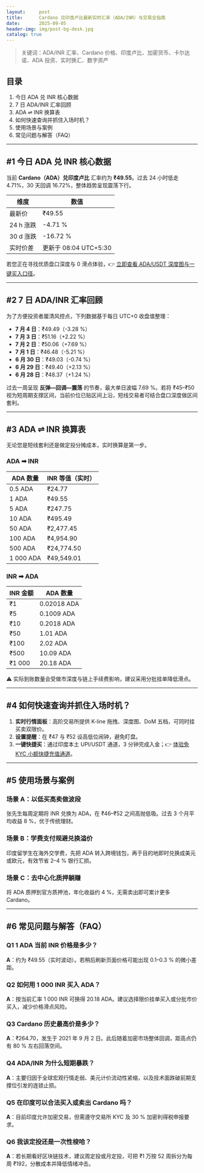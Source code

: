 ```yaml
---
layout:     post
title:      Cardano 兑印度卢比最新实时汇率（ADA/INR）与交易全指南
date:       2025-09-05
header-img: img/post-bg-desk.jpg
catalog: true
---
```


> 关键词：ADA/INR 汇率、Cardano 价格、印度卢比、加密货币、卡尔达诺、ADA 投资、实时换汇、数字资产

## 目录

1. 今日 ADA 兑 INR 核心数据  
2. 7 日 ADA/INR 汇率回顾  
3. ADA ⇌ INR 换算表  
4. 如何快速查询并抓住入场时机？  
5. 使用场景与案例  
6. 常见问题与解答（FAQ）

---

## #1 今日 ADA 兑 INR 核心数据

当前 **Cardano（ADA）兑印度卢比** 汇率约为 **₹49.55**。过去 24 小时低走 4.71%，30 天回调 16.72%，整体趋势呈现震荡下行。

| 维度 | 数值 |
|---|---|
| 最新价 | ₹49.55 |
| 24 h 涨跌 | -4.71 % |
| 30 d 涨跌 | -16.72 % |
| 实时价差 | 更新于 08:04 UTC+5:30 |

若您正在寻找优质盘口深度与 0 滑点体验，👉 [立即查看 ADA/USDT 深度图与一键买入口径](https://okxdog.com/)。

---

## #2 7 日 ADA/INR 汇率回顾

为了方便投资者厘清风控点，下列数据基于每日 UTC+0 收盘值整理：

- **7 月 4 日**：₹49.49（-3.28 %）  
- **7 月 3 日**：₹51.16（+2.22 %）  
- **7 月 2 日**：₹50.06（+7.69 %）  
- **7 月 1 日**：₹46.48（-5.21 %）  
- **6 月 30 日**：₹49.03（-0.74 %）  
- **6 月 29 日**：₹49.40（+2.13 %）  
- **6 月 28 日**：₹48.37（+1.24 %）

过去一周呈现 **反弹—回调—震荡** 的节奏，最大单日波幅 7.69 %。若将 ₹45–₹50 视为短周期支撑区间，当前价位已贴区间上沿，短线交易者可结合盘口深度做区间套利。

---

## #3 ADA ⇌ INR 换算表

无论您是短线套利还是做定投分摊成本，实时换算是第一步。

### ADA ➡︎ INR

| ADA 数量 | INR 等值（实时） |
|---|---|
| 0.5 ADA | ₹24.77 |
| 1 ADA | ₹49.55 |
| 5 ADA | ₹247.75 |
| 10 ADA | ₹495.49 |
| 50 ADA | ₹2,477.45 |
| 100 ADA | ₹4,954.90 |
| 500 ADA | ₹24,774.50 |
| 1 000 ADA | ₹49,549.01 |

### INR ➡︎ ADA

| INR 金额 | ADA 数量 |
|---|---|
| ₹1 | 0.02018 ADA |
| ₹5 | 0.1009 ADA |
| ₹10 | 0.2018 ADA |
| ₹50 | 1.01 ADA |
| ₹100 | 2.02 ADA |
| ₹500 | 10.09 ADA |
| ₹1 000 | 20.18 ADA |

⚠️ 实际到账数量会受做市深度与链上手续费影响，建议采用分批挂单降低滑点。

---

## #4 如何快速查询并抓住入场时机？

1. **实时行情面板**：高阶交易所提供 K-line 拖拽、深度图、DoM 五档，可同时挂买卖双限价。  
2. **设置提醒**：在 ₹47 与 ₹52 设高低位闹钟，避免盯盘。  
3. **一键快捷买**：通过印度本土 UPI/USDT 通道，3 分钟完成入金；👉 [体验免 KYC 小额快捷充值通道](https://okxdog.com/)。

---

## #5 使用场景与案例

### 场景 A：以低买高卖做波段
张先生每周定期将 INR 兑换为 ADA，在 ₹46–₹52 之间高抛低吸。过去 3 个月平均收益 8 %，优于传统理财。

### 场景 B：学费支付规避兑换溢价
印度留学生在海外交学费，先把 ADA 转入跨境钱包，再于目的地即时兑换成美元或欧元，有效节省 2–4 % 银行汇损。

### 场景 C：去中心化质押躺赚
将 ADA 质押到官方质押池，年化收益约 4 %，无需卖出即可累计更多 Cardano。

---

## #6 常见问题与解答（FAQ）

### Q1 1 ADA 当前 INR 价格是多少？
**A**：约为 ₹49.55（实时波动）。若稍后刷新页面价格可能出现 0.1–0.3 % 的微小差距。

### Q2 如何用 1 000 INR 买入 ADA？
**A**：按当前汇率 1 000 INR 可换得 20.18 ADA。建议选择限价挂单买入或分批市价买入，减少价格滑点风险。

### Q3 Cardano 历史最高价是多少？
**A**：₹264.70，发生于 2021 年 9 月 2 日。此后随着加密市场整体回调，距高点仍有 80 % 左右回落空间。

### Q4 ADA/INR 为什么短期暴跌？
**A**：主要归因于全球宏观行情走弱、美元计价流动性紧缩，以及技术面跌破前期支撑位引发的连锁止损。

### Q5 在印度可以合法买入或卖出 Cardano 吗？
**A**：目前印度允许加密交易，但需遵守交易所 KYC 及 30 % 加密利得税申报要求。

### Q6 我该定投还是一次性梭哈？
**A**：若长期看好区块链技术，建议周定投或月定投，可把 ₹1 万按 52 周拆分为每周 ₹192，分散成本并降低情绪冲击。